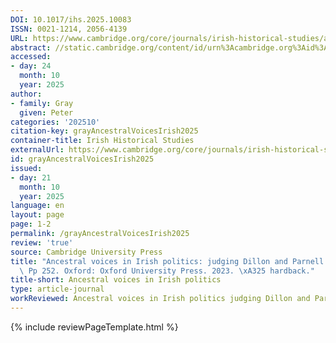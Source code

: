 ```yaml
---
DOI: 10.1017/ihs.2025.10083
ISSN: 0021-1214, 2056-4139
URL: https://www.cambridge.org/core/journals/irish-historical-studies/article/abs/ancestral-voices-in-irish-politics-judging-dillon-and-parnell-by-paul-bew-pp-252-oxford-oxford-university-press-2023-25-hardback/A052BA67283C707889E0132972E6B440?utm_source=SFMC&utm_medium=email&utm_content=Article&utm_campaign=New%20Cambridge%20Alert%20-%20Articles&WT.mc_id=New%20Cambridge%20Alert%20-%20Articles
abstract: //static.cambridge.org/content/id/urn%3Acambridge.org%3Aid%3Aarticle%3AS0021121425100837/resource/name/firstPage-pdf-S0021121425100837a.jpg
accessed:
- day: 24
  month: 10
  year: 2025
author:
- family: Gray
  given: Peter
categories: '202510'
citation-key: grayAncestralVoicesIrish2025
container-title: Irish Historical Studies
externalUrl: https://www.cambridge.org/core/journals/irish-historical-studies/article/abs/ancestral-voices-in-irish-politics-judging-dillon-and-parnell-by-paul-bew-pp-252-oxford-oxford-university-press-2023-25-hardback/A052BA67283C707889E0132972E6B440?utm_source=SFMC&utm_medium=email&utm_content=Article&utm_campaign=New%20Cambridge%20Alert%20-%20Articles&WT.mc_id=New%20Cambridge%20Alert%20-%20Articles
id: grayAncestralVoicesIrish2025
issued:
- day: 21
  month: 10
  year: 2025
language: en
layout: page
page: 1-2
permalink: /grayAncestralVoicesIrish2025
review: 'true'
source: Cambridge University Press
title: "Ancestral voices in Irish politics: judging Dillon and Parnell. By Paul Bew.\
  \ Pp 252. Oxford: Oxford University Press. 2023. \xA325 hardback."
title-short: Ancestral voices in Irish politics
type: article-journal
workReviewed: Ancestral voices in Irish politics judging Dillon and Parnell.
---
```

{% include reviewPageTemplate.html %}